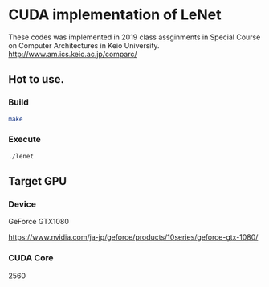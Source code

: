 # CUDA implementation of LeNet

These codes was implemented in 2019 class assginments in Special Course on Computer Architectures in Keio University.
http://www.am.ics.keio.ac.jp/comparc/

## Hot to use.
### Build
```bash
make
```

### Execute
```bash
./lenet
```

## Target GPU
### Device
GeForce GTX1080

https://www.nvidia.com/ja-jp/geforce/products/10series/geforce-gtx-1080/
### CUDA Core
2560
